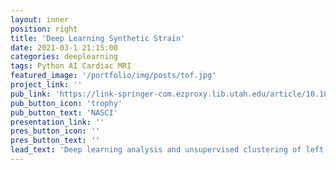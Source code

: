 ```yaml
---
layout: inner
position: right
title: 'Deep Learning Synthetic Strain'
date: 2021-03-1 21:15:00
categories: deeplearning
tags: Python AI Cardiac MRI
featured_image: '/portfolio/img/posts/tof.jpg'
project_link: ''
pub_link: 'https://link-springer-com.ezproxy.lib.utah.edu/article/10.1007/s10554-022-02768-9'
pub_button_icon: 'trophy'
pub_button_text: 'NASCI'
presentation_link: ''
pres_button_icon: ''
pres_button_text: ''
lead_text: 'Deep learning analysis and unsupervised clustering of left ventricular mechanics in tetralogy of Fallot.'
---
```

